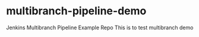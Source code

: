 # multibranch-pipeline-demo
Jenkins Multibranch Pipeline Example Repo 
This is to test multibranch demo
